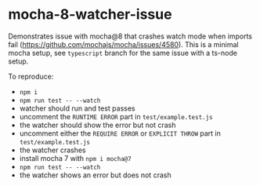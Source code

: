 # mocha-8-watcher-issue

Demonstrates issue with mocha@8 that crashes watch mode when imports fail (https://github.com/mochajs/mocha/issues/4580).
This is a minimal mocha setup, see `typescript` branch for the same issue with a ts-node setup.

To reproduce:

- `npm i`
- `npm run test -- --watch`
- watcher should run and test passes
- uncomment the `RUNTIME ERROR` part in `test/example.test.js` 
- the watcher should show the error but not crash
- uncomment either the `REQUIRE ERROR` or `EXPLICIT THROW` part in `test/example.test.js` 
- the watcher crashes
- install mocha 7 with `npm i mocha@7`
- `npm run test -- --watch`
- the watcher shows an error but does not crash

